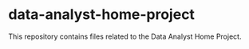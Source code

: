 # data-analyst-home-project
This repository contains files related to the Data Analyst Home Project. 
